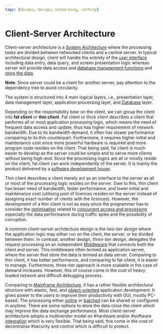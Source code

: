 ```yaml
---
tags: [devops, design, networking, caching]
---
```


# Client-Server Architecture

Client-server architecture is a [System Architecture](202303242154.md) where the
processing tasks are divided between networked clients and a central server. In
typical architectural design, client will handle the entirety of the [user interface](202303242118.md)
including data entry, data query, and screen presentation logic whereas server
will provide data access and [database management functions](202302101137.md)
and [store the data](202302101139.md).

**Note**: Since server could be a client for another server, pay attention to
the dependency tree to avoid circularity.

The system is structured into 4 main logical layers, i.e., presentation layer,
data management layer, application processing layer, and
[Database](202302101139.md) layer.

Depending on the responsibility bear on the client, we can group the client into
**fat client** or **thin client**. Fat client or thick client describes a client
that performs all or most application processing logic, which means the need of
frequent data access and update, thus has higher requirement of network
bandwidth. Due to its bandwidth demand, it often has slower performance
comparing to its thin counterpart. Furthermore, it requires higher initial and
maintenance cost since more powerful hardware is required and more program code
resides on the client. That being said, fat client is much easier to develop as
the server could be simple and to serve more clients without being high-end.
Since the processing logics are all or mostly reside on the client, fat client
can work independently of the server. It is mainly the product delivered by a
[software development house](202304262205.md).

Thin client describes a client merely act as an interface to the server as all
or most of the processing logic resides on the server. Owe to this, thin client
has lesser need of bandwidth, faster performance, and lower initial and
maintenance cost (utilising pool of licences resides on the server instead of
assigning exact number of clients with the licences). However, the development
of a thin client is not as easy since the programmer has to consider the
[optimisation](202203011139.md) related to [concurrent access and processing](202202011815.md)
especially the data performance during traffic spike and the possibility of corruption.

A common client-server architecture design is the *two-tier design* where the
application logic may either run on the client, the server, or be divided
between them. In contrast, another design, *three-tier design*, delegates the
request processing on an independent [Middleware](202304201955.md) that connects
both the client and server. This middleware often termed as application server,
where the server that store the data is termed as data server. Comparing to
thin client, it has better performance, and comparing to fat-client, it is
easier to manage. Furthermore, three-tier approach is more scalable in the case
of demand increases. However, this of course come in the cost of heavy loaded
network and difficult debugging process.

Comparing to [Mainframe Architecture](202304202043.md), it has a rather flexible
architectural structure with elastic, fast, and [object-oriented](202202041514.md)
application development. It gives power to the users to improve their
productivity with GUI, mostly PC-based. The processing either
[online](202304202000.md) or [batched](202304202003.md) can be shared or
configured in anytime. There are some options to store the data close the
client which may improve the data exchange performance. Most client-server
architecture adopts a multivendor model on #hardware and/or #software
[integration](202303242149.md) which is very flexible. That being said, this
come in the cost of decentralise #security and control which is difficult to
protect.
